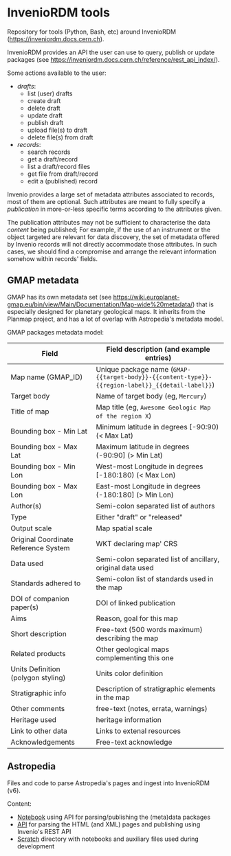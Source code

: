 # InvenioRDM tools

Repository for tools (Python, Bash, etc) around InvenioRDM (https://inveniordm.docs.cern.ch).

InvenioRDM provides an API the user can use to query, publish or update packages
(see https://inveniordm.docs.cern.ch/reference/rest_api_index/).

Some actions available to the user:
* _drafts_:
  - list (user) drafts
  - create draft
  - delete draft
  - update draft
  - publish draft
  - upload file(s) to draft
  - delete file(s) from draft
* _records_:
  - search records
  - get a draft/record
  - list a draft/record files
  - get file from draft/record
  - edit a (published) record

Invenio provides a large set of metadata attributes associated to records, most of
them are optional. Such attributes are meant to fully specify a _publication_
in more-or-less specific terms according to the attributes given.

The publication attributes may not be sufficient to characterise the data
_content_ being published; For example, if the use of an instrument or the object
targeted are relevant for data discovery, the set of metadata offered by Invenio
records will not directly accommodate those attributes.
In such cases, we should find a compromise and arrange the relevant information
somehow within records' fields.


## GMAP metadata

GMAP has its own metadata set (see https://wiki.europlanet-gmap.eu/bin/view/Main/Documentation/Map-wide%20metadata/) that is especially designed for planetary geological maps. It inherits from the Planmap project, and has a lot of overlap with Astropedia's metadata model.

GMAP packages metadata model:

| **Field** | **Field description (and example entries)** |
| --- | --- |
| Map name (GMAP_ID) | Unique package name (`GMAP-{{target-body}}-{{content-type}}-{{region-label}}_{{detail-label}}`) |
| Target body | Name of target body (eg, `Mercury`) |
| Title of map | Map title (eg, `Awesome Geologic Map of the region X`) |
| Bounding box - Min Lat | Minimum latitude in degrees [-90:90) (< Max Lat) |
| Bounding box - Max Lat | Maximum latitude in degrees (-90:90] (> Min Lat) |
| Bounding box - Min Lon | West-most Longitude in degrees [-180:180) (< Max Lon) |
| Bounding box - Max Lon | East-most Longitude in degrees (-180:180] (> Min Lon) |
| Author(s) | Semi-colon separated list of authors |
| Type | Either "draft" or "released" |
| Output scale | Map spatial scale |
| Original Coordinate Reference System | WKT declaring map' CRS |
| Data used | Semi-colon separated list of ancillary, original data used |
| Standards adhered to | Semi-colon list of standards used in the map |
| DOI of companion paper(s) | DOI of linked publication |
| Aims | Reason, goal for this map |
| Short description | Free-text (500 words maximum) describing the map |
| Related products | Other geological maps complementing this one |
| Units Definition (polygon styling) | Units color definition |
| Stratigraphic info | Description of stratigraphic elements in the map |
| Other comments | free-text (notes, errata, warnings) |
| Heritage used | heritage information |
| Link to other data | Links to extenal resources |
| Acknowledgements | Free-text acknowledge |



## Astropedia

Files and code to parse Astropedia's pages and ingest into InvenioRDM (v6).

Content:
* [Notebook](https://github.com/europlanet-gmap/invenio_tools/blob/main/astropedia_product_publishing-html.ipynb) using API for parsing/publishing the (meta)data packages
* [API](https://github.com/europlanet-gmap/invenio_tools/tree/main/api) for parsing the HTML (and XML) pages and publishing using Invenio's REST API
* [Scratch](https://github.com/europlanet-gmap/invenio_tools/tree/main/scratch) directory with notebooks and auxiliary files used during development
